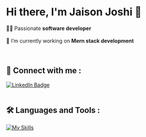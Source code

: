 # Hi there, I'm Jaison Joshi 👋


🧑‍💻 Passionate **software developer**
<br><br>
🔭 I’m currently working on **Mern stack development**

<br>



## :handshake:	 Connect with me :

<div id="badges">
  <a href="https://www.linkedin.com/in/jaisonjoshi/">
  <img src="https://img.shields.io/badge/LinkedIn-blue?style=for-the-badge&logo=linkedin&logoColor=white" alt="LinkedIn Badge"/>
  </a>
</div>

<br>

## :hammer_and_wrench: Languages and Tools :
[![My Skills](https://skills.thijs.gg/icons?i=html,css,js,c,cpp,py,jquery,react,express,nodejs,mongodb,aws,git,electron,sass,tailwind,materialui,bootstrap,figma,ps&theme=light)](https://skills.this.gg)
